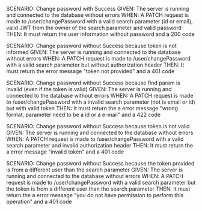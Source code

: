 SCENARIO: Change password with Success
GIVEN: The server is running and connected to the database without errors
WHEN: A PATCH request is made to /user/changePassword with a valid search parameter (id or email), valid JWT from the owner of the search parameter and valid password
THEN: It must return the user information without password and a 200 code

SCENARIO: Change password without Success because token is not informed
GIVEN: The server is running and connected to the database without errors
WHEN: A PATCH request is made to /user/changePassword with a valid search parameter but without authorization header
THEN: It must return the error message "token not provided" and a 401 code

SCENARIO: Change password without Success because find param is invalid (even if the token is valid)
GIVEN: The server is running and connected to the database without errors
WHEN: A PATCH request is made to /user/changePassword with a invalid search parameter (not is email or id) but with valid token
THEN: It must return the a error message "wrong format, parameter need to be a id or a e-mail" and a 422 code

SCENARIO: Change password without Success because token is not valid
GIVEN: The server is running and connected to the database without errors
WHEN: A PATCH request is made to /user/changePassword with a valid search parameter and invalid authorization header
THEN: It must return the a error message "invalid token" and a 401 code

SCENARIO: Change password without Success because the token provided is from a different user than the search parameter
GIVEN: The server is running and connected to the database without errors
WHEN: A PATCH request is made to /user/changePassword with a valid search parameter but the token is from a different user than the search parameter
THEN: It must return the a error message "you do not have permission to perform this operation" and a 401 code

